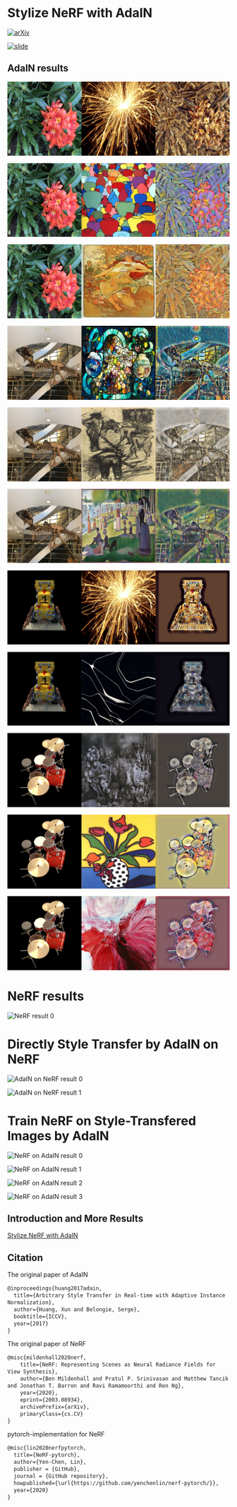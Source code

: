 # Stylize NeRF with AdaIN 

[![arXiv](https://img.shields.io/badge/arXiv-2406.04960-b31b1b.svg)](https://arxiv.org/abs/2406.04960)

[![slide](https://img.shields.io/badge/google%20slide-introduction-ffba00.svg)](https://docs.google.com/presentation/d/e/2PACX-1vS8BNl5ONMOmT4AqOY0WVw8T3ZR-cLWvtVA3hgSiAsTg46B0YKnTGRVgDEp_IZHtNNeEHC_VDWimkUv/pub?start=false&loop=false&delayms=3000)

## AdaIN results

![AdaIN result 0](./img/flower0.jpg)

![AdaIN result 1](./img/flower1.jpg)

![AdaIN result 2](./img/flower2.jpg)

![AdaIN result 3](./img/trex0.jpg)

![AdaIN result 4](./img/trex1.jpg)

![AdaIN result 5](./img/trex2.jpg)

![AdaIN result 6](./img/lego0.png)

![AdaIN result 7](./img/lego1.png)

![AdaIN result 8](./img/drums0.png)

![AdaIN result 9](./img/drums1.png)

![AdaIN result 10](./img/drums2.png)

# NeRF results

![NeRF result 0](./img/flower_test_spiral_200000_rgb.gif)

# Directly Style Transfer by AdaIN on NeRF

![AdaIN on NeRF result 0](./img/lego-EnCampoGris.gif)

![AdaIN on NeRF result 1](./img/ship-FlowerFishAndFruit.gif)

# Train NeRF on Style-Transfered Images by AdaIN

![NeRF on AdaIN result 0](./img/blender_paper_lego-EnCampoGris_spiral_150000_rgb.gif)

![NeRF on AdaIN result 1](./img/ship-FlowerFishandFruit-apng.png)

![NeRF on AdaIN result 2](./img/trex_test-Bacchante_spiral_200000_rgb.png)

![NeRF on AdaIN result 3](./img/horns_test-TheStarryNight_spiral_200000_rgb.png)

## Introduction and More Results

[Stylize NeRF with AdaIN](https://docs.google.com/presentation/d/e/2PACX-1vS8BNl5ONMOmT4AqOY0WVw8T3ZR-cLWvtVA3hgSiAsTg46B0YKnTGRVgDEp_IZHtNNeEHC_VDWimkUv/pub?start=false&loop=false&delayms=3000)


## Citation
The original paper of AdaIN
```
@inproceedings{huang2017adain,
  title={Arbitrary Style Transfer in Real-time with Adaptive Instance Normalization},
  author={Huang, Xun and Belongie, Serge},
  booktitle={ICCV},
  year={2017}
}
```

The original paper of NeRF
```
@misc{mildenhall2020nerf,
    title={NeRF: Representing Scenes as Neural Radiance Fields for View Synthesis},
    author={Ben Mildenhall and Pratul P. Srinivasan and Matthew Tancik and Jonathan T. Barron and Ravi Ramamoorthi and Ren Ng},
    year={2020},
    eprint={2003.08934},
    archivePrefix={arXiv},
    primaryClass={cs.CV}
}
```

pytorch-implementation for NeRF
```
@misc{lin2020nerfpytorch,
  title={NeRF-pytorch},
  author={Yen-Chen, Lin},
  publisher = {GitHub},
  journal = {GitHub repository},
  howpublished={\url{https://github.com/yenchenlin/nerf-pytorch/}},
  year={2020}
}
```
